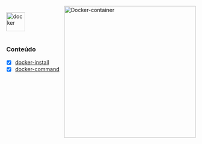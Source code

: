 <div style="display: inline_block"><br>
  <img align="right" alt="Docker-container" style="width: auto; height:350px;" 
     src="https://miro.medium.com/v2/resize:fit:720/0*SWHyvx_VdWQluT31">
</div>

<div style="display: inline_block"><br>
  <img align="left" alt="docker" style="width: auto; height:50px;" 
     src="https://upload.wikimedia.org/wikipedia/commons/4/4e/Docker_%28container_engine%29_logo.svg">
</div>

<br><br><br>

### Conteúdo

- [x] [docker-install](https://github.com/dev-carvalho/docker/blob/main/docker-install.md)
- [x] [docker-command](https://github.com/dev-carvalho/docker/blob/main/docker-commands.md)
